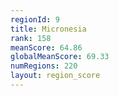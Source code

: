 ```yaml
---
regionId: 9
title: Micronesia
rank: 158
meanScore: 64.86
globalMeanScore: 69.33
numRegions: 220
layout: region_score
---
```

